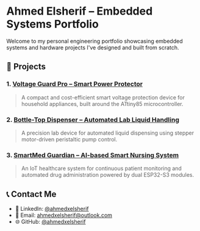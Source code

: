 # Ahmed Elsherif – Embedded Systems Portfolio

Welcome to my personal engineering portfolio showcasing embedded systems and hardware projects I've designed and built from scratch.

## 🚀 Projects

### 1. [Voltage Guard Pro – Smart Power Protector](./_projects/voltage_guard_pro/index.md)
> A compact and cost-efficient smart voltage protection device for household appliances, built around the ATtiny85 microcontroller.

### 2. [Bottle-Top Dispenser – Automated Lab Liquid Handling](./_projects/bottle_top_dispenser/index.md)
> A precision lab device for automated liquid dispensing using stepper motor-driven peristaltic pump control.

### 3. [SmartMed Guardian – AI-based Smart Nursing System](./_projects/smartmed_guardian/index.md)
> An IoT healthcare system for continuous patient monitoring and automated drug administration powered by dual ESP32-S3 modules.


## 📞 Contact Me
- 💼 LinkedIn: [@ahmedxelsherif](https://www.linkedin.com/in/ahmedxelsherif/)
- 📧 Email: ahmedxelsherif@outlook.com
- 🌐 GitHub: [@ahmedxelsherif](https://github.com/ahmedxelsherif)
